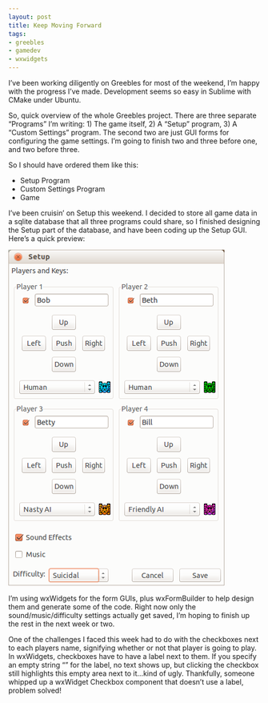 ```yaml
---
layout: post
title: Keep Moving Forward
tags:
- greebles
- gamedev
- wxwidgets
---
```


I’ve been working diligently on Greebles for most of the weekend, I’m happy
with the progress I’ve made. Development seems so easy in Sublime with CMake
under Ubuntu.

So, quick overview of the whole Greebles project. There are three separate
“Programs” I’m writing: 1) The game itself, 2) A “Setup” program, 3) A “Custom
Settings” program. The second two are just GUI forms for configuring the game
settings. I’m going to finish two and three before one, and two before three.

So I should have ordered them like this:

* Setup Program
* Custom Settings Program
* Game

I’ve been cruisin’ on Setup this weekend. I decided to store all game data in a
sqlite database that all three programs could share, so I finished designing
the Setup part of the database, and have been coding up the Setup GUI. Here’s a
quick preview:

![](/assets/img/setup-screenshot.png)

I’m using wxWidgets for the form GUIs, plus wxFormBuilder to help design them
and generate some of the code. Right now only the sound/music/difficulty
settings actually get saved, I’m hoping to finish up the rest in the next week
or two.

One of the challenges I faced this week had to do with the checkboxes next to
each players name, signifying whether or not that player is going to play. In
wxWidgets, checkboxes have to have a label next to them. If you specify an
empty string “” for the label, no text shows up, but clicking the checkbox
still highlights this empty area next to it…kind of ugly. Thankfully, someone
whipped up a wxWidget Checkbox component that doesn’t use a label, problem
solved!
